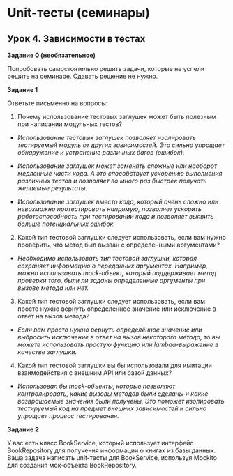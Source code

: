 # Unit-тесты (семинары)

## Урок 4. Зависимости в тестах

**Задание 0 (необязательное)**

Попробовать самостоятельно решить задачи, которые не успели решить на
семинаре. Сдавать решение не нужно.

**Задание 1**

Ответьте письменно на вопросы:

1.  Почему использование тестовых заглушек может быть полезным при написании модульных тестов?

- _Использование тестовых заглушек позволяет изолировать тестируемый модуль от других зависимостей. Это сильно упрощает обнаружение и устранение различных багов (ошибок)._

- _Использование заглушек может заменять сложные или наоборот медленные части кода. А это способствует ускорению выполнения различных тестов и позволяет во много раз быстрее получать желаемые результаты._

- _Использование заглушек вместо кода, который очень сложно или невозможно протестировать напрямую, позволяет ускорить работоспособность при тестировании кода и позволяет выявить больше потенциальных ошибок._

2.  Какой тип тестовой заглушки следует использовать, если вам нужно проверить, что метод был вызван с определенными аргументами?

- _Необходимо использовать тип тестовой заглушки, которая сохраняет информацию о переданных аргументах. Например, можно использовать mock-объект, который поддерживает метод проверки того, были ли заданы определенные аргументы при вызове метода или нет._

3.  Какой тип тестовой заглушки следует использовать, если вам просто нужно вернуть определенное значение или исключение в ответ на вызов метода?

- _Если вам просто нужно вернуть определённое значение или выбросить исключение в ответ на вызов некоторого метода, то вы можете использовать простую функцию или lambda-выражение в качестве заглушки._

4.  Какой тип тестовой заглушки вы бы использовали для имитации взаимодействия с внешним API или базой данных?

- _Использовал бы mock-объекты, которые позволяют контролировать, какие вызовы методов были сделаны и какие возвращаемые значения были получены. Это поможет изолировать тестируемый код на предмет внешних зависимостей и сильно упрощает процесс тестирования._

**Задание 2**

У вас есть класс BookService, который использует интерфейс BookRepository для получения информации о книгах из базы данных. Ваша задача написать unit-тесты для BookService, используя Mockito для создания мок-объекта BookRepository.
